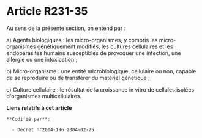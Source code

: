 # Article R231-35

Au sens de la présente section, on entend par :

a) Agents biologiques : les micro-organismes, y compris les micro-organismes génétiquement modifiés, les cultures cellulaires
et les endoparasites humains susceptibles de provoquer une infection, une allergie ou une intoxication ;

b) Micro-organisme : une entité microbiologique, cellulaire ou non, capable de se reproduire ou de transférer du matériel
génétique ;

c) Culture cellulaire : le résultat de la croissance in vitro de cellules isolées d'organismes multicellulaires.

**Liens relatifs à cet article**

	**Codifié par**:

	  - Décret n°2004-196 2004-02-25
